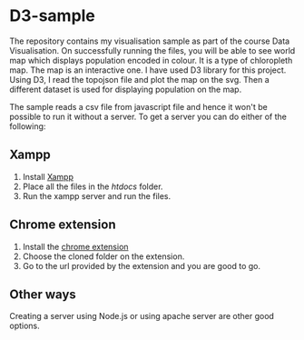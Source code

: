 # D3-sample
The repository contains my visualisation sample as part of the course Data Visualisation. On successfully running the files, you will be able to see world map which displays population encoded in colour. It is a type of chloropleth map. The map is an interactive one.
I have used D3 library for this project. Using D3, I read the topojson file and plot the map on the svg. Then a different dataset is used for displaying population on the map.

The sample reads a csv file from javascript file and hence it won't be possible to run it without a server.
To get a server you can do either of the following:

## Xampp
1. Install [Xampp](https://www.apachefriends.org/download.html)
2. Place all the files in the *htdocs* folder.
3. Run the xampp server and run the files.

## Chrome extension
1. Install the [chrome extension](https://chrome.google.com/webstore/detail/web-server-for-chrome/ofhbbkphhbklhfoeikjpcbhemlocgigb?hl=en)
2. Choose the cloned folder on the extension.
3. Go to the url provided by the extension and you are good to go.

## Other ways
Creating a server using Node.js or using apache server are other good options.

